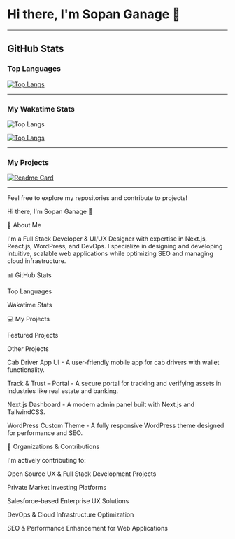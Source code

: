 # Hi there, I'm Sopan Ganage 👋
---

## GitHub Stats

### Top Languages
[![Top Langs](https://github-readme-stats.vercel.app/api/top-langs/?username=ganagesm&layout=pie)](https://github.com/ganagesm/github-readme-stats)

---

### My Wakatime Stats
![Top Langs](https://github-readme-stats.vercel.app/api/top-langs/?username=ganagesm&hide_progress=true)

[![Top Langs](https://github-readme-stats.vercel.app/api/top-langs/?username=ganagesm&layout=donut-vertical)](https://github.com/anuraghazra/github-readme-stats)

---

### My Projects
[![Readme Card](https://github-readme-stats.vercel.app/api/pin/?username=ganagesm&repo=uxportfolio)](https://github.com/ganagesm/github-readme-stats)

---

Feel free to explore my repositories and contribute to projects!



Hi there, I'm Sopan Ganage 👋

🚀 About Me

I'm a Full Stack Developer & UI/UX Designer with expertise in Next.js, React.js, WordPress, and DevOps. I specialize in designing and developing intuitive, scalable web applications while optimizing SEO and managing cloud infrastructure.

📊 GitHub Stats

Top Languages



Wakatime Stats





💻 My Projects

Featured Projects



Other Projects

Cab Driver App UI - A user-friendly mobile app for cab drivers with wallet functionality.

Track & Trust – Portal - A secure portal for tracking and verifying assets in industries like real estate and banking.

Next.js Dashboard - A modern admin panel built with Next.js and TailwindCSS.

WordPress Custom Theme - A fully responsive WordPress theme designed for performance and SEO.

🏢 Organizations & Contributions

I'm actively contributing to:

Open Source UX & Full Stack Development Projects

Private Market Investing Platforms

Salesforce-based Enterprise UX Solutions

DevOps & Cloud Infrastructure Optimization

SEO & Performance Enhancement for Web Applications
